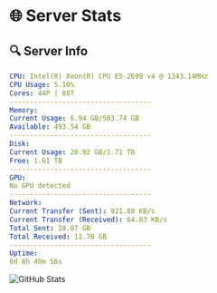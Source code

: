 # 🌐 Server Stats
## 🔍 Server Info
```yaml
CPU: Intel(R) Xeon(R) CPU E5-2699 v4 @ 1343.14MHz
CPU Usage: 5.10%
Cores: 44P | 88T
-----------------------------------
Memory:
Current Usage: 6.94 GB/503.74 GB
Available: 493.54 GB
-----------------------------------
Disk:
Current Usage: 20.92 GB/1.71 TB
Free: 1.61 TB
-----------------------------------
GPU:
No GPU detected
-----------------------------------
Network:
Current Transfer (Sent): 921.80 KB/s
Current Transfer (Received): 64.83 KB/s
Total Sent: 28.07 GB
Total Received: 11.70 GB
-----------------------------------
Uptime:
0d 8h 40m 56s
```
![GitHub Stats](https://img.shields.io/badge/Updated-2025-04-20_01:49:44-blue)